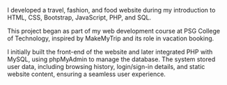 I developed a travel, fashion, and food website during my introduction to HTML, CSS, Bootstrap, JavaScript, PHP, and SQL.

This project began as part of my web development course at PSG College of Technology, inspired by MakeMyTrip and its role in vacation booking.

I initially built the front-end of the website and later integrated PHP with MySQL, using phpMyAdmin to manage the database.
The system stored user data, including browsing history, login/sign-in details, and static website content, ensuring a seamless user experience.
